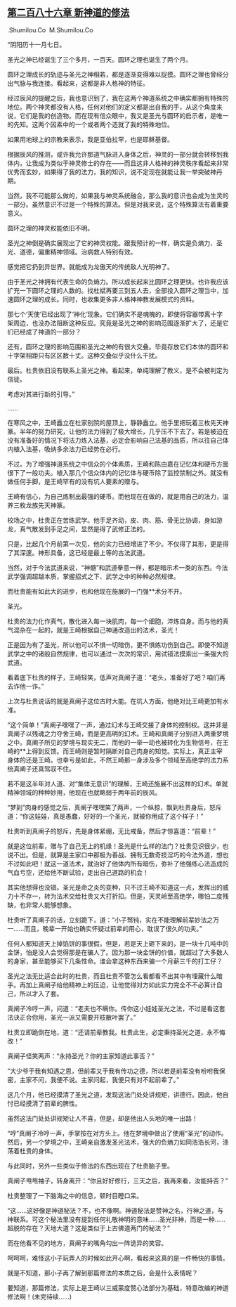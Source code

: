 ## [第二百八十六章 新神道的修法](https://www.xxbiquge.com/11_11207/8972709.html)


  .Shumilou.Co  M.Shumilou.Co

  “阴阳历十一月七日。

  圣光之神已经诞生了三个多月，一百天。圆环之理也诞生了两个月。

  圆环之理成长的轨迹与圣光之神相若，都是逐渐变得难以捉摸。圆环之理也曾经分出气脉与我连接。看起来，这都是非人格神的特征。

  经过辰风的提醒之后，我也意识到了，我在这两个神道系统之中确实都拥有特殊的地位。两个神灵都没有人格，任何对他们的定义都是出自我的手，从这个角度来说，它们是我的创造物。而在现有信众眼中，我又是圣光与圆环的启示者，是唯一的先知。这两个因素中的一个或者两个造就了我的特殊地位。

  如果用地球上的宗教来表示，我是亚伯拉罕，也是耶稣基督。

  根据辰风的推测，或许我允许那道气脉进入身体之后，神灵的一部分就会转移到我体内，让我成为类似于神灵修士的存在——而且这非人格神的神灵秩序看起来非常优秀而玄妙，如果得了我的法力，我的知识，说不定现在就能让我一举突破神丹期。

  当然，我不可能那么做的，如果我与神灵系统融合，那么我的意识也会成为生灵的一部分。虽然意识不过是一个特殊的算法。但是对我来说，这个特殊算法有着重要意义。

  圆环之理的神灵权能依旧不明。

  圣光之神倒是确实展现出了它的神灵权能。跟我预计的一样，确实是负熵力、圣光、道德，偏重精神领域。治病救人特别有效。

  感觉把它扔到异世界。就能成为龙傲天的传统敌人光明神了。

  由于圣光之神拥有代表生命的负熵力。所以成长起来比圆环之理更快。也许我应该扩充一下圆环之理的人数的。找杜斌再要三到五人去，全部投入圆环之理当中，加速圆环之理的成长。同时，也收集更多非人格神神教发展模式的资料。

  那七个‘天使’已经出现了‘神化’现象。它们确实不是魂魄的，即使将容器带离十字架周边，也没办法阻断这种反应。究竟是圣光之神的影响范围逐渐扩大了，还是它们已经成了神道的一部分？

  还有，圆环之理的影响范围和圣光之神的有很大交叠。毕竟存放它们本体的圆环和十字架相距只有区区数十丈。这种交叠似乎没什么干扰。

  最后。杜贵依旧没有联系上圣光之神。看起来，单纯理解了教义，是不会被判定为信徒。

  考虑对其进行新的引导。”

  ……

  在寒风之中，王崎矗立在杜家别院的屋顶上，静静矗立。他手里把玩着三枚先天神篆。半年的努力研究，让他的法力得到了极大增长，几乎压不下去了。若是被迫在没有准备好的情况下将法力炼入法基，必定会影响自己法基的品质，所以往自己体内植入法基，吸纳多余法力已经势在必行。

  不过。为了增强神道系统之中信众的个体素质，王崎和陈由嘉在记忆体和硬币方面很下了一般功夫。植入那几个信众体内的记忆体与硬币除了监控禁制之外。就没有做任何手脚，是王崎罕有的没有坑人要素的赠与。

  王崎有信心，为自己炼制出最强的硬币。而他现在在做的，就是用自己的法力，温养三枚龙族先天神篆。

  校场之中，杜贵正在苦练武学。他手足齐动，皮、肉、筋、骨无比协调，身如游龙，真气散发到手足之间，显然是得了武修正法的。

  只是，比起几个月前第一次见，他的实力已经增进了不少。不仅得了其形，更是得了其深邃。神形具备，这已经是最上等的古法武道。

  当然，对于今法武道来说，“神髓”和武道拳意一样，都是暗示术一类的东西。今法武学强调超越本质，掌握招式之下、武学之中的种种必然规律。

  而杜贵能有如此大的进步，也和他现在施展的一门强**术分不开。

  圣光。

  杜贵的法力化作真气，散化进入每一块肌肉，每一个细胞，淬炼自身。而与他的真气混杂在一起的，就是王崎根据自己神通改造出的法术，圣光！

  正是因为有了圣光，所以他可以不惧一切暗伤，更不惧练功伤到自己。即使不知道武学之中的诸般自然规律，也可以通过一次次的常识，用试错法摸索出一条强大的武道。

  看着底下杜贵的样子，王崎轻笑，低声对真阐子道：“老头，准备好了吧？咱们再去诈他一诈。”

  上次与杜贵说话的就是真阐子这位古时大能。在坑人方面，他绝对比王崎更加有水准。

  “这个简单！”真阐子嘿嘿了一声，通过幻术与王崎交接了身体的控制权。这并非是真阐子以残魂之力夺舍王崎，而是更高明的幻术。王崎和真阐子分别进入两重梦境之中。真阐子所见的梦境与现实无二，而他的一举一动也被转化为生物信号，在王崎的**上得到反馈。而王崎则是暂时隔断对自己肉身的知觉。实际上，真正主宰身体的还是王崎。也幸亏是如此，不然王崎那一身涉及多个领域至高绝学的法力系统真阐子还真驾驭不住。

  若不是这半年对人道、对“集体无意识”的理解，王崎还施展不出这样的幻术。单就精神领域的种种妙用，他现在也就略弱于两年前的辰风。

  “梦到”肉身的感觉之后，真阐子嘿嘿笑了两声，一个纵掠，飘到杜贵身后，怒斥道：“你这娃娃，真是愚蠢，好好的一个圣光，就被你用成了这个样子！”

  杜贵听到真阐子的怒斥，先是身体紧绷，无比戒备，然后才惊喜道：“前辈！”

  就是这位前辈，赠与了自己无上的机缘！圣光是什么样的法门？杜贵见识很少，也说不出。但是，就算是主家口中那极为善战、拥有无数奇技淫巧的今法外道，想也不过如此吧！就这一道法术，就治好了他体内所有暗伤，弥补了他强练心法造成的气血亏空，还给他不断试验，走出自己道路的机会！

  其实他想得也没错。圣光是命之炎的变种，只不过王崎不知道这一点，发挥出的威力十不存一，转为法术交给杜贵又大打折扣。但是，天灵岭至高绝学，哪怕二度残缺，也非常人能够想象。

  杜贵听了真阐子的话，立刻跪下，道：“小子驽钝，实在不能理解前辈妙法之万一……而且，晚辈一开始也确实怀疑过前辈的用心，耽误了很久的功夫。”

  任何人都知道天上掉馅饼的事很假。但是，若是天上砸下来的，是一块十几吨中的金饼，怕是没人会觉得那是在骗人了。因为那一块金饼的价值，就超过了大多数人的身家，甚至能够买下几条性命。谁会拿这种东西来骗一个月薪三千的打工仔？

  圣光之法无比适合此时的杜贵，而且杜贵不管怎么看都看不出其中有埋藏什么暗手。再加上真阐子给他精神上的压迫，让他觉得对方如此实力完全不不必算计自己，所以才入了套。

  真阐子冷哼一声，问道：“老夫也不瞒你。传你这小娃娃圣光之法，不过是看这套法诀正合你用，圣光一派又需要开枝散叶罢了。”

  杜贵立即跪倒在地，道：“还请前辈教我。杜贵此生，必定秉持圣光之道，永不悔改！”

  真阐子怪笑两声：“永持圣光？你的主家知道此事否？”

  “大少爷于我有知遇之恩，但前辈又于我有传功之德，所以若是前辈没有吩咐我保密，主家不问，我便不说。主家问起，我便只有对不起前辈了。”

  这几个月，他已经摸清了圣光之道，发现这法门处处讲规矩，讲德行。因此，他自忖已经摸清了前辈的脾性。

  虽然这法门处处讲规矩让人不喜，但是，却是他出人头地的唯一出路！

  “哼”真阐子冷哼一声，手掌按在对方头上。他在梦境中做出了使用“圣光”的动作。然后，另一个梦境之中，王崎亲自激发圣光法术，强大的负熵力如同浩浩长河，涤荡着杜贵的身体。

  与此同时，另外一些类似于修法的东西出现在了杜贵脑子里。

  真阐子甩甩袖子，转身离开：“你且好好修行，三天之后，我再来看，汝能持否？”

  杜贵整理了一下脑海之中的信息，顿时目瞪口呆。

  “这……这好像是神道秘法？不，也不像啊。神道秘法是赞神之名，行神之道，与神联系。可这个秘法里没有提到任何礼敬神明的意味……圣光非神，而是一种……超脱的存在？天地大道？这是类似于上古佛道两门的秘法？”

  而在他看不见的地方，真阐子的嘴角勾出一阵诡异的笑容。

  呵呵呵，难怪这小子玩弄人的时候如此开心啊，看起来这真的是一件畅快的事情。

  就是不知道，那小子再了解到那篇修法的本质之后，会是什么表情呢？

  要知道，那篇修法，实际上是王崎以三威蒙度赞心法部分为基础，特意改编的神道修法啊！(未完待续……)

  
